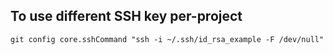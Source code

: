 ## To use different SSH key per-project

`git config core.sshCommand "ssh -i ~/.ssh/id_rsa_example -F /dev/null"`
